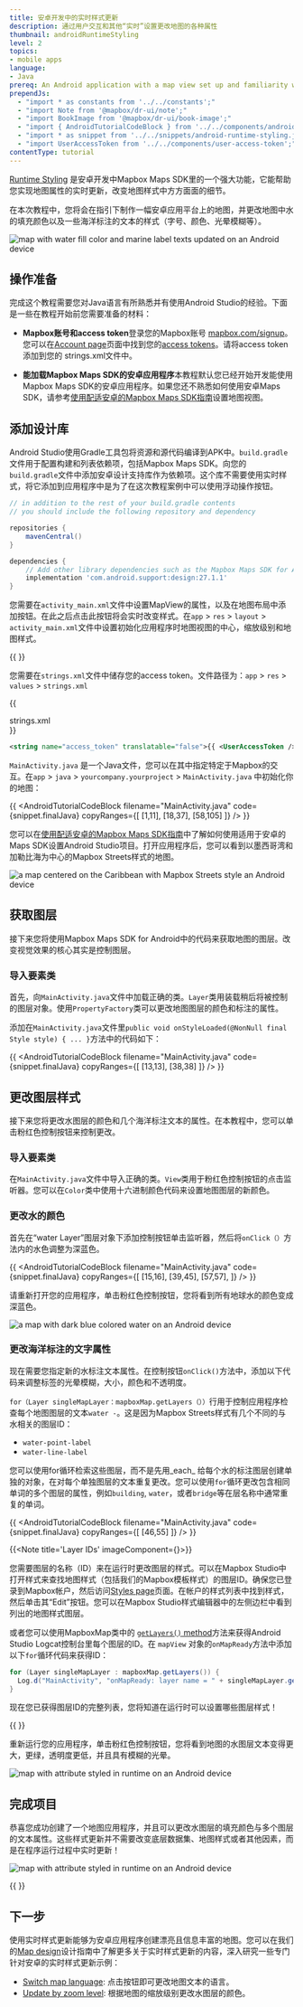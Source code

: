 ```yaml
---
title: 安卓开发中的实时样式更新
description: 通过用户交互和其他“实时”设置更改地图的各种属性
thumbnail: androidRuntimeStyling
level: 2
topics:
- mobile apps
language:
- Java
prereq: An Android application with a map view set up and familiarity with Android Studio and Java.
prependJs:
  - "import * as constants from '../../constants';"
  - "import Note from '@mapbox/dr-ui/note';"
  - "import BookImage from '@mapbox/dr-ui/book-image';"
  - "import { AndroidTutorialCodeBlock } from '../../components/android-tutorial-code-block';"
  - "import * as snippet from '../../snippets/android-runtime-styling.js'"
  - "import UserAccessToken from '../../components/user-access-token';"
contentType: tutorial
---
```


[Runtime Styling](/help/glossary/runtime-styling/) 是安卓开发中Mapbox Maps SDK里的一个强大功能，它能帮助您实现地图属性的实时更新，改变地图样式中方方面面的细节。

在本次教程中，您将会在指引下制作一幅安卓应用平台上的地图，并更改地图中水的填充颜色以及一些海洋标注的文本的样式（字号、颜色、光晕模糊等）。

<div class='align-center'>
<img src='/help/img/android/android-runtime-styling-dark-blue-water-adjusted-labels.png' alt='map with water fill color and marine label texts updated on an Android device' class='inline wmax360-mm wmax-full'>
</div>

## 操作准备

完成这个教程需要您对Java语言有所熟悉并有使用Android Studio的经验。下面是一些在教程开始前您需要准备的材料：

- **Mapbox账号和access token**登录您的Mapbox账号 [mapbox.com/signup](https://www.mapbox.com/signup/)。您可以在[Account page](https://www.mapbox.com/account)页面中找到您的[access tokens](/help/how-mapbox-works/access-tokens/)。请将access token添加到您的
strings.xml文件中。

- **能加载Mapbox Maps SDK的安卓应用程序**本教程默认您已经开始开发能使用Mapbox Maps SDK的安卓应用程序。如果您还不熟悉如何使用安卓Maps SDK，请参考[使用配适安卓的Mapbox Maps SDK指南](/help/tutorials/first-steps-android-sdk/)设置地图视图。

## 添加设计库

Android Studio使用Gradle工具包将资源和源代码编译到APK中。`build.gradle`文件用于配置构建和列表依赖项，包括Mapbox Maps SDK。向您的`build.gradle`文件中添加安卓设计支持库作为依赖项。这个库不需要使用实时样式，将它添加到应用程序中是为了在这次教程案例中可以使用浮动操作按钮。

```groovy
// in addition to the rest of your build.gradle contents
// you should include the following repository and dependency

repositories {
    mavenCentral()
}

dependencies {
    // Add other library dependencies such as the Mapbox Maps SDK for Android
    implementation 'com.android.support:design:27.1.1'
}
```

您需要在`activity_main.xml`文件中设置MapView的属性，以及在地图布局中添加按钮。在此之后点击此按钮将会实时改变样式。在`app` > `res` > `layout` > `activity_main.xml`文件中设置初始化应用程序时地图视图的中心，缩放级别和地图样式。

{{
  <AndroidTutorialCodeBlock
    filename="activity_main.xml"
    code={snippet.finalLayout}
  />
}}

您需要在`strings.xml`文件中储存您的access token。文件路径为：`app` > `res` > `values` > `strings.xml`

{{
  <div className="txt-s txt-fancy mb6" style={{ color: "#273d56" }}>strings.xml</div>
}}

```xml
<string name="access_token" translatable="false">{{ <UserAccessToken /> }}</string>
```

`MainActivity.java` 是一个Java文件，您可以在其中指定特定于Mapbox的交互。在`app` > `java` > `yourcompany.yourproject` > `MainActivity.java` 中初始化你的地图：

{{
  <AndroidTutorialCodeBlock
    filename="MainActivity.java"
    code={snippet.finalJava}
    copyRanges={[
      [1,11],
      [18,37],
      [58,105]
    ]}
  />
}}

您可以在[使用配适安卓的Mapbox Maps SDK指南](/help/tutorials/first-steps-android-sdk/)中了解如何使用适用于安卓的Maps SDK设置Android Studio项目。打开应用程序后，您可以看到以墨西哥湾和加勒比海为中心的Mapbox Streets样式的地图。

<div class='align-center'>
<img src='/help/img/android/android-runtime-styling-before.png' alt='a map centered on the Caribbean with Mapbox Streets style an Android device' class='wmax360'>
</div>


## 获取图层

接下来您将使用Mapbox Maps SDK for Android中的代码来获取地图的图层。改变视觉效果的核心其实是控制图层。

### 导入要素类

首先，向`MainActivity.java`文件中加载正确的类。`Layer`类用装载稍后将被控制的图层对象。使用`PropertyFactory`类可以更改地图图层的颜色和标注的属性。

添加在`MainActivity.java`文件里`public void onStyleLoaded(@NonNull final Style style) { ... }`方法中的代码如下：

{{
  <AndroidTutorialCodeBlock
    filename="MainActivity.java"
    code={snippet.finalJava}
    copyRanges={[
      [13,13],
      [38,38]
    ]}
  />
}}

## 更改图层样式

接下来您将更改水图层的颜色和几个海洋标注文本的属性。在本教程中，您可以单击粉红色控制按钮来控制更改。

### 导入要素类

在`MainActivity.java`文件中导入正确的类。`View`类用于粉红色控制按钮的点击监听器。您可以在`Color`类中使用十六进制颜色代码来设置地图图层的新颜色。

### 更改水的颜色

首先在“water Layer”图层对象下添加控制按钮单击监听器，然后将`onClick（）`方法内的水色调整为深蓝色。

{{
  <AndroidTutorialCodeBlock
    filename="MainActivity.java"
    code={snippet.finalJava}
    copyRanges={[
      [15,16],
      [39,45],
      [57,57],
    ]}
  />
}}

请重新打开您的应用程序，单击粉红色控制按钮，您将看到所有地球水的颜色变成深蓝色。

<div class='align-center'>
<img src='/help/img/android/android-runtime-styling-dark-blue-water-only.png' alt='a map with dark blue colored water on an Android device' class='wmax360'>
</div>


### 更改海洋标注的文字属性

现在需要您指定新的水标注文本属性。在控制按钮`onClick()`方法中，添加以下代码来调整标签的光晕模糊，大小，颜色和不透明度。

`for（Layer singleMapLayer：mapboxMap.getLayers（））`行用于控制应用程序检查每个地图图层的文本`water -`。这是因为Mapbox Streets样式有几个不同的与水相关的图层ID：

- `water-point-label`
- `water-line-label`

您可以使用for循环检索这些图层，而不是先用_each_ 给每个水的标注图层创建单独的对象，在对每个单独图层的文本重复更改。您可以使用`for`循环更改包含相同单词的多个图层的属性，例如`building`, `water`，或者`bridge`等在层名称中通常重复的单词。

{{
  <AndroidTutorialCodeBlock
    filename="MainActivity.java"
    code={snippet.finalJava}
    copyRanges={[
      [46,55]
    ]}
  />
}}

{{<Note title='Layer IDs' imageComponent={<BookImage />}>}}

您需要图层的名称（ID）来在运行时更改图层的样式。可以在Mapbox Studio中打开样式来查找地图样式（包括我们的Mapbox模板样式）的图层ID。确保您已登录到Mapbox帐户，然后访问<a href='https://www.mapbox.com/studio/styles/'>Styles page</a>页面。在帐户的样式列表中找到样式，然后单击其“Edit”按钮。您可以在Mapbox Studio样式编辑器中的左侧边栏中看到列出的地图样式图层。

或者您可以使用MapboxMap类中的 [`getLayers()` method](https://www.mapbox.com/android-docs/api/map-sdk/{{constants.VERSION_ANDROID_MAPS}}/com/mapbox/mapboxsdk/maps/MapboxMap.html#getLayers)方法来获得Android Studio Logcat控制台里每个图层的ID。在 `mapView` 对象的`onMapReady`方法中添加以下`for`循环代码来获得ID：

```java
for (Layer singleMapLayer : mapboxMap.getLayers()) {
  Log.d("MainActivity", "onMapReady: layer name = " + singleMapLayer.getId());
}
```

现在您已获得图层ID的完整列表，您将知道在运行时可以设置哪些图层样式！

{{ </Note> }}

重新运行您的应用程序，单击粉红色控制按钮，您将看到地图的水图层文本变得更大，更绿，透明度更低，并且具有模糊的光晕。

<div class='align-center'>
<img src='/help/img/android/android-runtime-styling-dark-blue-water-adjusted-labels.png' alt='map with attribute styled in runtime on an Android device' class='inline wmax360'>
</div>

## 完成项目

恭喜您成功创建了一个地图应用程序，并且可以更改水图层的填充颜色与多个图层的文本属性。这些样式更新并不需要改变底层数据集、地图样式或者其他因素，而是在程序运行过程中实时更新！

<div class='align-center'>
<img src='/help/img/android/android-runtime-styling-final.gif' alt='map with attribute styled in runtime on an Android device' class='inline wmax360'>
</div>

{{
  <AndroidTutorialCodeBlock
    filename="MainActivity.java"
    code={snippet.finalJava}
  />
}}

## 下一步

使用实时样式更新能够为安卓应用程序创建漂亮且信息丰富的地图。您可以在我们的[Map design](/help/how-mapbox-works/map-design/)设计指南中了解更多关于实时样式更新的内容，深入研究一些专门针对安卓的实时样式更新示例：

- [Switch map language](https://github.com/mapbox/mapbox-android-demo/blob/83a0b3c18f56cc549d68a28f23e3c2026e904e7c/MapboxAndroidDemo/src/main/java/com/mapbox/mapboxandroiddemo/examples/styles/LanguageSwitchActivity.java): 点击按钮即可更改地图文本的语言。
- [Update by zoom level](https://github.com/mapbox/mapbox-android-demo/blob/eadaf3a81c01f1390753dbe24b560f77d117ec27/MapboxAndroidDemo/src/main/java/com/mapbox/mapboxandroiddemo/examples/styles/ZoomDependentFillColorActivity.java): 根据地图的缩放级别更改水图层的颜色。
